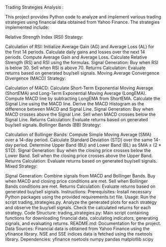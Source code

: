 Trading Strategies Analysis :

This project provides Python code to analyze and implement various trading strategies using financial data obtained from Yahoo Finance. The strategies implemented include:

Relative Strength Index (RSI) Strategy:

Calculation of RSI:
Initialize Average Gain (AG) and Average Loss (AL) for the first 14 periods.
Calculate daily gains and losses over the next 14 periods.
Compute Average Gain and Average Loss.
Calculate Relative Strength (RS) and RSI using the formulas.
Signal Generation:
Buy when RSI is below 30.
Sell when RSI is above 70.
Returns Calculation:
Evaluate returns based on generated buy/sell signals.
Moving Average Convergence Divergence (MACD) Strategy:

Calculation of MACD:
Calculate Short-Term Exponential Moving Average (ShortEMA) and Long-Term Exponential Moving Average (LongEMA).
Compute MACD line by subtracting LongEMA from ShortEMA.
Calculate the Signal Line using the MACD line.
Derive the MACD Histogram as the difference between MACD and Signal Line.
Signal Generation:
Buy when MACD crosses above the Signal Line.
Sell when MACD crosses below the Signal Line.
Returns Calculation:
Evaluate returns based on generated buy/sell signals.
Bollinger Bands (BB) Strategy:

Calculation of Bollinger Bands:
Compute Simple Moving Average (SMA) over a 14-day period.
Calculate Standard Deviation (STD) over the same 14-day period.
Determine Upper Band (BU) and Lower Band (BL) as SMA ± (2 * STD).
Signal Generation:
Buy when the closing price crosses below the Lower Band.
Sell when the closing price crosses above the Upper Band.
Returns Calculation:
Evaluate returns based on generated buy/sell signals.
Mixed Strategy:

Signal Generation:
Combine signals from MACD and Bollinger Bands.
Buy when MACD and closing price conditions are met.
Sell when Bollinger Bands conditions are met.
Returns Calculation:
Evaluate returns based on generated buy/sell signals.
Instructions:
Prerequisites:
Install necessary Python packages using the provided requirements.txt file.
Usage:
Run the script trading_strategies.py.
Analyze the generated plots for each strategy and observe the buy/sell signals.
Check the calculated returns for each strategy.
Code Structure:
trading_strategies.py: Main script containing functions for downloading financial data, calculating indicators, generating signals, and evaluating returns.
README.md: Documentation for the project.
Data Sources:
Financial data is obtained from Yahoo Finance using the yfinance library.
NSE and SSE indices data is fetched using the nsetools library.
Dependencies:
yfinance
nsetools
numpy
pandas
matplotlib
scipy

